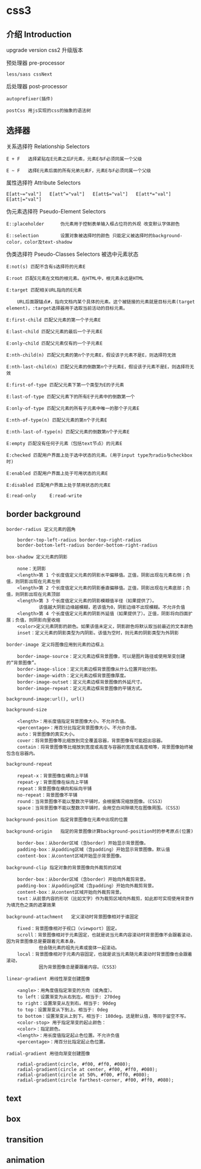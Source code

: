 # css3

## 介绍 Introduction

upgrade version css2 升级版本

预处理器 pre-processor

    less/sass cssNext

后处理器 post-processor

    autoprefixer(插件)

    postCss 用js实现的css的抽象的语法树

## 选择器

关系选择符 Relationship Selectors

    E + F   选择紧贴在E元素之后F元素，元素E与F必须同属一个父级

    E ~ F   选择E元素后面的所有兄弟元素F，元素E与F必须同属一个父级

属性选择符 Attribute Selectors

    E[att~="val"]   E[att^="val"]   E[att$="val"]   E[att*="val"]   E[att|="val"]

伪元素选择符 Pseudo-Element Selectors

    E::placeholder      伪元素用于控制表单输入框占位符的外观 改变默认字体颜色

    E::selection        设置对象被选择时的颜色 只能定义被选择时的background-color，color及text-shadow

伪类选择符 Pseudo-Classes Selectors 被选中元素状态

    E:not(s) 匹配不含有s选择符的元素E

    E:root 匹配E元素在文档的根元素。在HTML中，根元素永远是HTML

    E:target 匹配相关URL指向的E元素

        URL后面跟锚点#，指向文档内某个具体的元素。这个被链接的元素就是目标元素(target element)，:target选择器用于选取当前活动的目标元素。

    E:first-child 匹配父元素的第一个子元素E

    E:last-child 匹配父元素的最后一个子元素E

    E:only-child 匹配父元素仅有的一个子元素E

    E:nth-child(n) 匹配父元素的第n个子元素E，假设该子元素不是E，则选择符无效

    E:nth-last-child(n) 匹配父元素的倒数第n个子元素E，假设该子元素不是E，则选择符无效

    E:first-of-type 匹配父元素下第一个类型为E的子元素

    E:last-of-type 匹配父元素下的所有E子元素中的倒数第一个

    E:only-of-type 匹配父元素的所有子元素中唯一的那个子元素E

    E:nth-of-type(n) 匹配父元素的第n个子元素E

    E:nth-last-of-type(n) 匹配父元素的倒数第n个子元素E

    E:empty 匹配没有任何子元素（包括text节点）的元素E

    E:checked 匹配用户界面上处于选中状态的元素。(用于input type为radio与checkbox时)

    E:enabled 匹配用户界面上处于可用状态的元素E

    E:disabled 匹配用户界面上处于禁用状态的元素E

    E:read-only     E:read-write

## border background

    border-radius 定义元素的圆角

        border-top-left-radius border-top-right-radius
        border-bottom-left-radius border-bottom-right-radius

    box-shadow 定义元素的阴影

        none：无阴影
        <length>第 1 个长度值定义元素的阴影水平偏移值。正值，阴影出现在元素右侧；负值，则阴影出现在元素左侧
        <length>第 2 个长度值定义元素的阴影垂直偏移值。正值，阴影出现在元素底部；负值，则阴影出现在元素顶部
        <length>第 3 个长度值定义元素的阴影模糊值半径（如果提供了）。
                该值越大阴影边缘越模糊，若该值为0，阴影边缘不出现模糊。不允许负值
        <length>第 4 个长度值定义元素的阴影外延值（如果提供了）。正值，阴影将向四面扩展；负值，则阴影向里收缩
        <color>定义元素阴影的颜色。如果该值未定义，阴影颜色将默认取当前最近的文本颜色
        inset：定义元素的阴影类型为内阴影。该值为空时，则元素的阴影类型为外阴影

    border-image 定义将图像应用到元素的边框上

        border-image-source：定义元素边框背景图像，可以是图片路径或使用渐变创建的“背景图像”。
        border-image-slice：定义元素边框背景图像从什么位置开始分割。
        border-image-width：定义元素边框背景图像厚度。
        border-image-outset：定义元素边框背景图像的外延尺寸。
        border-image-repeat：定义元素边框背景图像的平铺方式。

    background-image:url(), url()

    background-size

        <length>：用长度值指定背景图像大小。不允许负值。
        <percentage>：用百分比指定背景图像大小。不允许负值。
        auto：背景图像的真实大小。
        cover：将背景图像等比缩放到完全覆盖容器，背景图像有可能超出容器。
        contain：将背景图像等比缩放到宽度或高度与容器的宽度或高度相等，背景图像始终被包含在容器内。

    background-repeat

        repeat-x：背景图像在横向上平铺
        repeat-y：背景图像在纵向上平铺
        repeat：背景图像在横向和纵向平铺
        no-repeat：背景图像不平铺
        round：当背景图像不能以整数次平铺时，会根据情况缩放图像。（CSS3）
        space：当背景图像不能以整数次平铺时，会用空白间隙填充在图像周围。（CSS3）

    background-position 指定背景图像在元素中出现的位置

    background-origin   指定的背景图像计算background-position时的参考原点(位置)

        border-box：从border区域（含border）开始显示背景图像。
        padding-box：从padding区域（含padding）开始显示背景图像。默认值
        content-box：从content区域开始显示背景图像。

    background-clip 指定对象的背景图像向外裁剪的区域

        border-box：从border区域（含border）开始向外裁剪背景。
        padding-box：从padding区域（含padding）开始向外裁剪背景。
        content-box：从content区域开始向外裁剪背景。
        text：从前景内容的形状（比如文字）作为裁剪区域向外裁剪，如此即可实现使用背景作为填充色之类的遮罩效果

    background-attachment   定义滚动时背景图像相对于谁固定

        fixed：背景图像相对于视口（viewport）固定。
        scroll：背景图像相对于元素固定，也就是说当元素内容滚动时背景图像不会跟着滚动，因为背景图像总是要跟着元素本身。
                但会随元素的祖先元素或窗体一起滚动。
        local：背景图像相对于元素内容固定，也就是说当元素随元素滚动时背景图像也会跟着滚动，
                因为背景图像总是要跟着内容。（CSS3）

    linear-gradient 用线性渐变创建图像

        <angle>：用角度值指定渐变的方向（或角度）。
        to left：设置渐变为从右到左。相当于: 270deg
        to right：设置渐变从左到右。相当于: 90deg
        to top：设置渐变从下到上。相当于: 0deg
        to bottom：设置渐变从上到下。相当于: 180deg。这是默认值，等同于留空不写。
        <color-stop> 用于指定渐变的起止颜色：
        <color>：指定颜色。
        <length>：用长度值指定起止色位置。不允许负值
        <percentage>：用百分比指定起止色位置。

    radial-gradient 用径向渐变创建图像

        radial-gradient(circle, #f00, #ff0, #080);
        radial-gradient(circle at center, #f00, #ff0, #080);
        radial-gradient(circle at 50%, #f00, #ff0, #080);
        radial-gradient(circle farthest-corner, #f00, #ff0, #080);

## text

## box

## transition

## animation